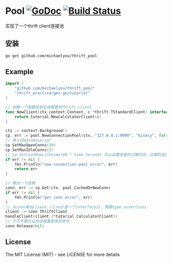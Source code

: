 # Pool [![GoDoc](http://img.shields.io/badge/go-documentation-blue.svg?style=flat-square)](https://godoc.org/github.com/michaelyou/thrift_pool) [![Build Status](http://img.shields.io/travis/fatih/pool.svg?style=flat-square)](https://travis-ci.org/michael/thrift_pool)


实现了一个thrift client连接池

## 安装 

```bash
go get github.com/michaelyou/thrift_pool
```

## Example

```go
import (
    "github.com/michaelyou/thrift_pool"
    "thrift_practise/gen-go/tutorial"
)

// 创建一个函数用来生成需要的thrift client
func NewClient(ctx context.Context, c *thrift.TStandardClient) interface{} {
    return tutorial.NewCalculatorClient(c)
}

ctx := context.Background()
cp, err := pool.NewConnectionPool(ctx, "127.0.0.1:9090", "binary", false, false, NewClient)
// 意义同database/sql
cp.SetMaxOpenConns(10)
cp.SetMaxIdleConns(5)
// cp.SetConnMaxLifetime(60 * time.Second) 可以设置连接的过期时间，过期的连接将被回收，生成新的连接，如果不设置，将不对连接的过期进行检查
if err != nil {
	fmt.Println("new connection pool error", err)
	return err
}

// 取出一个连接
conn, err := cp.Get(ctx, pool.CachedOrNewConn)
if err != nil {
	fmt.Println("get conn error", err)
}
// 从conn拿出client，client是一个interface{}，需要type assertions
client := conn.ThriftClient
handleClient(client.(*tutorial.CalculatorClient))
// 千万不要忘记将连接重新放回池中
conn.Release(nil)
```

## License

The MIT License (MIT) - see LICENSE for more details
